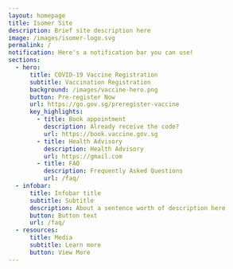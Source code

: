 ```yaml
---
layout: homepage
title: Isomer Site
description: Brief site description here
image: /images/isomer-logo.svg
permalink: /
notification: Here's a notification bar you can use!
sections:
  - hero:
      title: COVID-19 Vaccine Registration
      subtitle: Vaccination Registration
      background: /images/vaccine-hero.png
      button: Pre-register Now
      url: https://go.gov.sg/preregister-vaccine
      key_highlights:
        - title: Book appointment
          description: Already receive the code?
          url: https://book.vaccine.gov.sg
        - title: Health Advisory
          description: Health Advisory
          url: https://gmail.com
        - title: FAQ
          description: Frequently Asked Questions
          url: /faq/
  - infobar:
      title: Infobar title
      subtitle: Subtitle
      description: About a sentence worth of description here
      button: Button text
      url: /faq/
  - resources:
      title: Media
      subtitle: Learn more
      button: View More
---
```

